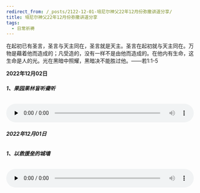 ```yaml
---
redirect_from: /_posts/2122-12-01-培尼尔神父22年12月份弥撒讲道分享/
title: 培尼尔神父22年12月份弥撒讲道分享
tags:
  - 日常祈祷
---
```


在起初已有圣言，圣言与天主同在，圣言就是天主。圣言在起初就与天主同在。万物是藉着他而造成的；凡受造的，没有一样不是由他而造成的。在他内有生命，这生命是人的光。光在黑暗中照耀，黑暗决不能胜过他。——若1:1-5

**2022年12月02日**

###### **1、果园果林盲听聋听**

<audio id="audio" style="width: 100%;height:50px;" controls="controls" preload="none">
      <source id="mp3" src="/2022.12/audio/221202guo.mp3">
</audio>

###### **2022年12月01日**

###### **1、以救援垒的城墙**

<audio id="audio" style="width: 100%;height:50px;" controls="controls" preload="none">
      <source id="mp3" src="/2022.12/audio/221201jiuyuan.mp3">
</audio>
